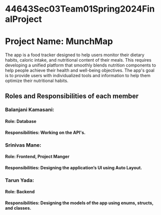 # 44643Sec03Team01Spring2024FinalProject
# Project Name: MunchMap
  The app is a food tracker designed to help users monitor their dietary habits, caloric intake, and nutritional content of their meals. This requires developing a unified platform that smoothly      blends nutrition components to help people achieve their health and well-being objectives. The app's goal is to provide users with individualized tools and information to help them optimize their   nutritional habits.


## Roles and Responsibilities of each member

### Balanjani Kamasani:
#### Role: Database
#### Responsibilities: Working on the API's.
### Srinivas Mane:
#### Role: Frontend, Project Manger
#### Responsibilities: Designing the application’s UI using Auto Layout.
### Tarun Yada:
#### Role: Backend
#### Responsibilities: Designing the models of the app using enums, structs, and classes.

